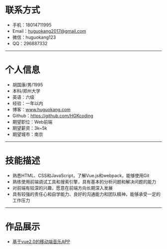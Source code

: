 # 联系方式
* 手机：18014711995  
* Email：huguokang2017@gmail.com  
* 微信：huguokang123  
* QQ：296887332

---

# 个人信息
* 胡国康/男/1995
* 本科/郑州大学
* 英语：六级
* 经验：一年以内
* 博客：www.huguokang.com
* Github：https://github.com/HGKcoding
* 期望职位：Web前端
* 期望薪资：3k~5k
* 期望城市：南京

---

# 技能描述
* 熟悉HTML、CSS和JavaScript，了解Vue.js和webpack，能够使用Git
* 熟练使用前端调试工具和搜索引擎，具有基本的分析问题和解决问题的能力
* 对前端有较深的兴趣，愿意在前端方向长期深入发展
* 具有较强的责任心和自学能力、良好的沟通能力和团队精神，能够承受一定的工作压力

---

# 作品展示
* [基于vue2.0的移动端音乐APP](https://github.com/HGKcoding/vue-music)
